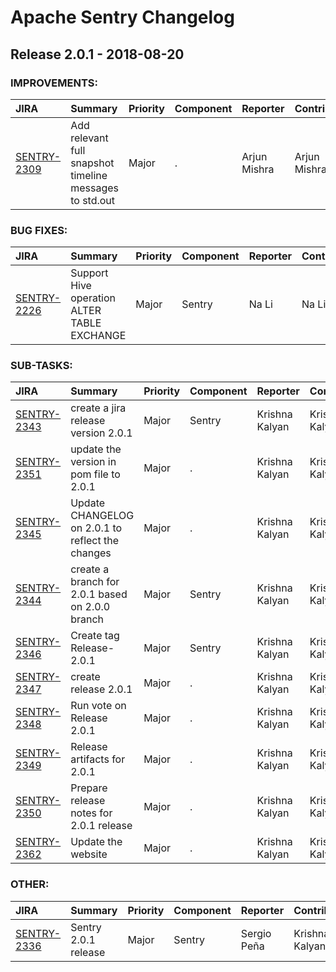 
<!---
# Licensed to the Apache Software Foundation (ASF) under one
# or more contributor license agreements.  See the NOTICE file
# distributed with this work for additional information
# regarding copyright ownership.  The ASF licenses this file
# to you under the Apache License, Version 2.0 (the
# "License"); you may not use this file except in compliance
# with the License.  You may obtain a copy of the License at
#
#     http://www.apache.org/licenses/LICENSE-2.0
#
# Unless required by applicable law or agreed to in writing, software
# distributed under the License is distributed on an "AS IS" BASIS,
# WITHOUT WARRANTIES OR CONDITIONS OF ANY KIND, either express or implied.
# See the License for the specific language governing permissions and
# limitations under the License.
-->
# Apache Sentry Changelog

## Release 2.0.1 - 2018-08-20



### IMPROVEMENTS:

| JIRA | Summary | Priority | Component | Reporter | Contributor |
|:---- |:---- | :--- |:---- |:---- |:---- |
| [SENTRY-2309](https://issues.apache.org/jira/browse/SENTRY-2309) | Add relevant full snapshot timeline messages to std.out |  Major | . | Arjun Mishra | Arjun Mishra |


### BUG FIXES:

| JIRA | Summary | Priority | Component | Reporter | Contributor |
|:---- |:---- | :--- |:---- |:---- |:---- |
| [SENTRY-2226](https://issues.apache.org/jira/browse/SENTRY-2226) | Support Hive operation ALTER TABLE EXCHANGE |  Major | Sentry | Na Li | Na Li |


### SUB-TASKS:

| JIRA | Summary | Priority | Component | Reporter | Contributor |
|:---- |:---- | :--- |:---- |:---- |:---- |
| [SENTRY-2343](https://issues.apache.org/jira/browse/SENTRY-2343) | create a jira release version 2.0.1 |  Major | Sentry | Krishna Kalyan | Krishna Kalyan |
| [SENTRY-2351](https://issues.apache.org/jira/browse/SENTRY-2351) | update the version in pom file to 2.0.1 |  Major | . | Krishna Kalyan | Krishna Kalyan |
| [SENTRY-2345](https://issues.apache.org/jira/browse/SENTRY-2345) | Update CHANGELOG on 2.0.1 to reflect the changes |  Major | . | Krishna Kalyan | Krishna Kalyan |
| [SENTRY-2344](https://issues.apache.org/jira/browse/SENTRY-2344) | create a branch for 2.0.1 based on 2.0.0 branch |  Major | Sentry | Krishna Kalyan | Krishna Kalyan |
| [SENTRY-2346](https://issues.apache.org/jira/browse/SENTRY-2346) | Create tag Release-2.0.1 |  Major | Sentry | Krishna Kalyan | Krishna Kalyan |
| [SENTRY-2347](https://issues.apache.org/jira/browse/SENTRY-2347) | create release 2.0.1 |  Major | . | Krishna Kalyan | Krishna Kalyan |
| [SENTRY-2348](https://issues.apache.org/jira/browse/SENTRY-2348) | Run vote on Release 2.0.1 |  Major | . | Krishna Kalyan | Krishna Kalyan |
| [SENTRY-2349](https://issues.apache.org/jira/browse/SENTRY-2349) | Release artifacts for 2.0.1 |  Major | . | Krishna Kalyan | Krishna Kalyan |
| [SENTRY-2350](https://issues.apache.org/jira/browse/SENTRY-2350) | Prepare release notes for 2.0.1 release |  Major | . | Krishna Kalyan | Krishna Kalyan |
| [SENTRY-2362](https://issues.apache.org/jira/browse/SENTRY-2362) | Update the website |  Major | . | Krishna Kalyan | Krishna Kalyan |


### OTHER:

| JIRA | Summary | Priority | Component | Reporter | Contributor |
|:---- |:---- | :--- |:---- |:---- |:---- |
| [SENTRY-2336](https://issues.apache.org/jira/browse/SENTRY-2336) | Sentry 2.0.1 release |  Major | Sentry | Sergio Peña | Krishna Kalyan |


